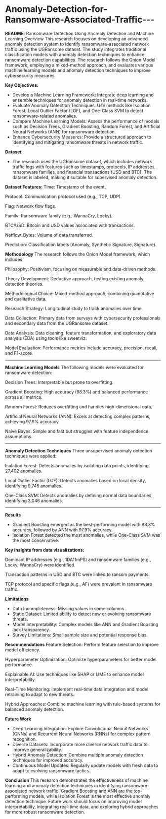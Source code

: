# Anomaly-Detection-for-Ransomware-Associated-Traffic---

**README**: Ransomware Detection Using Anomaly Detection and Machine Learning
Overview
This research focuses on developing an advanced anomaly detection system to identify ransomware-associated network traffic using the UGRansome dataset. The study integrates traditional classification models with anomaly detection techniques to enhance ransomware detection capabilities. The research follows the Onion Model framework, employing a mixed-method approach, and evaluates various machine learning models and anomaly detection techniques to improve cybersecurity measures.

**Key Objectives:**
- Develop a Machine Learning Framework: Integrate deep learning and ensemble techniques for anomaly detection in real-time networks.
- Evaluate Anomaly Detection Techniques: Use methods like Isolation Forest, Local Outlier Factor (LOF), and One-Class SVM to detect ransomware-related anomalies.
- Compare Machine Learning Models: Assess the performance of models such as Decision Trees, Gradient Boosting, Random Forest, and Artificial Neural Networks (ANN) for ransomware detection.
- Enhance Cybersecurity Measures: Provide a structured approach to identifying and mitigating ransomware threats in network traffic.

**Dataset**
- The research uses the UGRansome dataset, which includes network traffic logs with features such as timestamps, protocols, IP addresses, ransomware families, and financial transactions (USD and BTC). The dataset is labeled, making it suitable for supervised anomaly detection.

**Dataset Features:**
Time: Timestamp of the event.

Protocol: Communication protocol used (e.g., TCP, UDP).

Flag: Network flow flags.

Family: Ransomware family (e.g., WannaCry, Locky).

BTC/USD: Bitcoin and USD values associated with transactions.

Netflow_Bytes: Volume of data transferred.

Prediction: Classification labels (Anomaly, Synthetic Signature, Signature).

**Methodology**
The research follows the Onion Model framework, which includes:

Philosophy: Positivism, focusing on measurable and data-driven methods.

Theory Development: Deductive approach, testing existing anomaly detection theories.

Methodological Choice: Mixed-method approach, combining quantitative and qualitative data.

Research Strategy: Longitudinal study to track anomalies over time.

Data Collection: Primary data from surveys with cybersecurity professionals and secondary data from the UGRansome dataset.

Data Analysis: Data cleaning, feature transformation, and exploratory data analysis (EDA) using tools like sweetviz.

Model Evaluation: Performance metrics include accuracy, precision, recall, and F1-score.

-------------------------------------------------------------------------------------------------------------------------
**Machine Learning Models**
The following models were evaluated for ransomware detection:

Decision Trees: Interpretable but prone to overfitting.

Gradient Boosting: High accuracy (98.3%) and balanced performance across all metrics.

Random Forest: Reduces overfitting and handles high-dimensional data.

Artificial Neural Networks (ANN): Excels at detecting complex patterns, achieving 97.9% accuracy.

Naive Bayes: Simple and fast but struggles with feature independence assumptions.

---------------------------------------------------------------------------------------------------------------------------
**Anomaly Detection Techniques**
Three unsupervised anomaly detection techniques were applied:

Isolation Forest: Detects anomalies by isolating data points, identifying 27,402 anomalies.

Local Outlier Factor (LOF): Detects anomalies based on local density, identifying 9,745 anomalies.

One-Class SVM: Detects anomalies by defining normal data boundaries, identifying 3,046 anomalies.

---------------------------------------------------------------------------------------------------------------------------
**Results**
- Gradient Boosting emerged as the best-performing model with 98.3% accuracy, followed by ANN with 97.9% accuracy.
- Isolation Forest detected the most anomalies, while One-Class SVM was the most conservative.

**Key insights from data visualizations:**

Dominant IP addresses (e.g., 1DA11mPS) and ransomware families (e.g., Locky, WannaCry) were identified.

Transaction patterns in USD and BTC were linked to ransom payments.

TCP protocol and specific flags (e.g., AF) were prevalent in ransomware traffic.

**Limitations**
- Data Incompleteness: Missing values in some columns.
- Static Dataset: Limited ability to detect new or evolving ransomware threats.
- Model Interpretability: Complex models like ANN and Gradient Boosting lack transparency.
- Survey Limitations: Small sample size and potential response bias.

**Recommendations**
Feature Selection: Perform feature selection to improve model efficiency.

Hyperparameter Optimization: Optimize hyperparameters for better model performance.

Explainable AI: Use techniques like SHAP or LIME to enhance model interpretability.

Real-Time Monitoring: Implement real-time data integration and model retraining to adapt to new threats.

Hybrid Approaches: Combine machine learning with rule-based systems for balanced anomaly detection.

**Future Work**
- Deep Learning Integration: Explore Convolutional Neural Networks (CNNs) and Recurrent Neural Networks (RNNs) for complex pattern recognition.
- Diverse Datasets: Incorporate more diverse network traffic data to improve generalizability.
- Hybrid Anomaly Detection: Combine multiple anomaly detection techniques for improved accuracy.
- Continuous Model Updates: Regularly update models with fresh data to adapt to evolving ransomware tactics.

**Conclusion**
This research demonstrates the effectiveness of machine learning and anomaly detection techniques in identifying ransomware-associated network traffic. Gradient Boosting and ANN are the top-performing models, while Isolation Forest is the most effective anomaly detection technique. Future work should focus on improving model interpretability, integrating real-time data, and exploring hybrid approaches for more robust ransomware detection.
